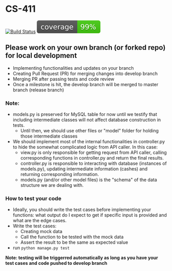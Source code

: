 # CS-411
[![Build Status](https://semaphoreci.com/api/v1/projects/72100769-7cea-4fdb-be54-dc5f7829c3dc/1600858/badge.svg)](https://semaphoreci.com/stackquora411/cs-411) [![Code Coverage](https://github.com/k2mno5/CS-411/blob/develop/coverage.svg)](https://github.com/k2mno5/CS-411/blob/develop/test_report.txt)

## Please work on your own branch (or forked repo) for local development
* Implementing functionalities and updates on your branch
* Creating Pull Request (PR) for merging changes into develop branch
* Merging PR after passing tests and code review
* Once a milestone is hit, the develop branch will be merged to master branch (release branch)

### Note:
* models.py is preserved for MySQL table for now until we testify that including intermediate classes will not affect database construction in tests.
  * Until then, we should use other files or "model" folder for holding those intermediate classes
* We should implement most of the internal functionalities in controller.py to hide the somewhat complicated logic from API caller. In this case:
  * view.py is only responsible for getting request from API caller, calling corresponding functions in controller.py and return the final results.
  * controller.py is responsible to interacting with database (instances of models.py), updating intermediate information (cashes) and returning corresponding information.
  * models.py (and/or other model files) is the "schema" of the data structure we are dealing with.
  
### How to test your code
* Ideally, you should write the test cases before implementing your functions: what output do I expect to get if specific input is provided and what are the edge cases.
* Write the test cases:
  * Creating mock data
  * Call the function to be tested with the mock data
  * Assert the result to be the same as expected value
* run `python manage.py test`

**Note: testing will be triggerred automatically as long as you have your test cases and code pushed to develop branch**
